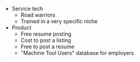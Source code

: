 - Service tech
	- Road warriors
	- Trained in a very specific niche
- Product
	- Free resume posting
	- Cost to post a listing
	- Free to post a resume
	- "Machine Tool Users" database for employers